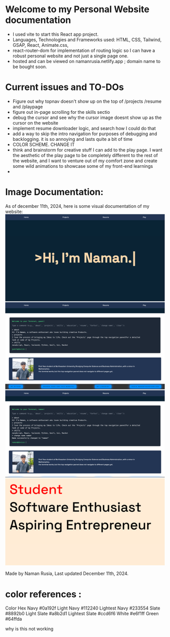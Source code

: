 # Welcome to my Personal Website documentation

- I used vite to start this React app project.
- Languages, Technologies and Frameworks used: HTML, CSS, Tailwind, GSAP, React, Animate.css,
- react-router-dom for implementation of routing logic so I can have a robust personal website and not just a single page one.
- hosted and can be viewed on namanrusia.netlify.app ; domain name to be bought soon.

# Current issues and TO-DOs

- Figure out why topnav doesn't show up on the top of /projects /resume and /playpage
- figure out in-page scrolling for the skills sectio
- debug the cursor and see why the cursor image doesnt show up as the cursor on the website
- implement resume downloader logic, and search how I could do that
- add a way to skip the intro navigation for purposes of debugging and backlogging. it is so annoying and lasts quite a bit of time
- COLOR SCHEME. CHANGE IT
- think and brainstorm for creative stuff I can add to the play page. I want the aesthetic of the play page to be completely different to the rest of the website, and I want to venture out of my comfort zone and create some wild animations to showcase some of my front-end learnings
-

# Image Documentation:

As of december 11th, 2024, here is some visual documentation of my website:
![alt text](image.png)
![alt text](image-1.png)
![alt text](image-2.png)
![alt text](image-3.png)

Made by Naman Rusia, Last updated December 11th, 2024.

# color references :

Color Hex
Navy #0a192f
Light Navy #112240
Lightest Navy #233554
Slate #8892b0
Light Slate #a8b2d1
Lightest Slate #ccd6f6
White #e6f1ff
Green #64ffda

why is this not working
